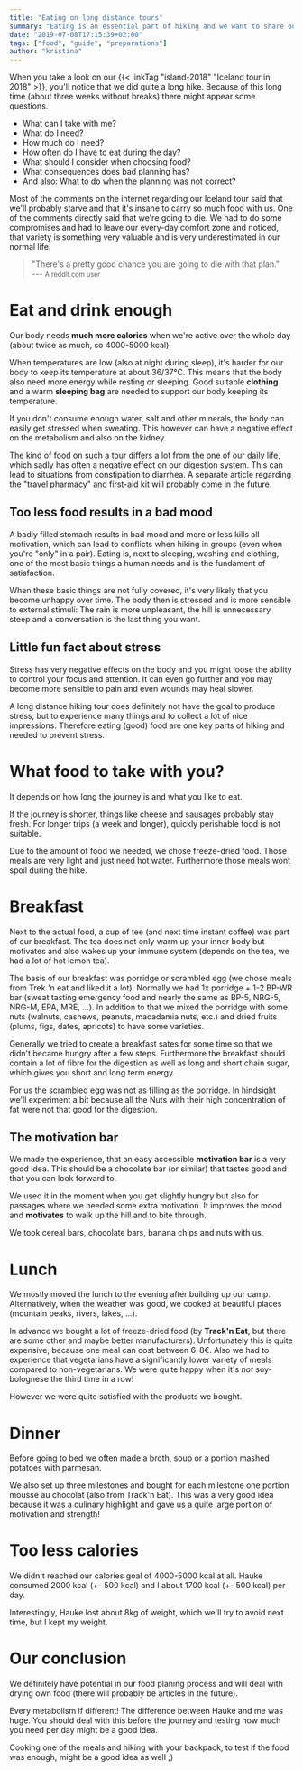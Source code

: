 ```yaml
---
title: "Eating on long distance tours"
summary: "Eating is an essential part of hiking and we want to share our experiences and answer potential questions. Was should I take with me? How much do I need? What ingredients are important?"
date: "2019-07-08T17:15:39+02:00"
tags: ["food", "guide", "preparations"]
author: "kristina"
---
```

When you take a look on our {{< linkTag "island-2018" "Iceland tour in 2018" >}}, you'll notice that we did quite a long hike.
Because of this long time (about three weeks without breaks) there might appear some questions.

* What can I take with me?
* What do I need?
* How much do I need?
* How often do I have to eat during the day?
* What should I consider when choosing food?
* What consequences does bad planning has?
* And also: What to do when the planning was not correct?

Most of the comments on the internet regarding our Iceland tour said that we'll probably starve and that it's insane to carry so much food with us.
One of the comments directly said that we're going to die.
We had to do some compromises and had to leave our every-day comfort zone and noticed, that variety is something very valuable and is very underestimated in our normal life.

> "There's a pretty good chance you are going to die with that plan."
> <br>--- <small>A reddit.com user</small>

# Eat and drink enough
Our body needs **much more calories** when we're active over the whole day (about twice as much, so 4000-5000 kcal).

When temperatures are low (also at night during sleep), it's harder for our body to keep its temperature at about 36/37°C.
This means that the body also need more energy while resting or sleeping.
Good suitable **clothing** and a warm **sleeping bag** are needed to support our body keeping its temperature.

If you don't consume enough water, salt and other minerals, the body can easily get stressed when sweating.
This however can have a negative effect on the metabolism and also on the kidney.

The kind of food on such a tour differs a lot from the one of our daily life, which sadly has often a negative effect on our digestion system.
This can lead to situations from constipation to diarrhea.
A separate article regarding the "travel pharmacy" and first-aid kit will probably come in the future.

## Too less food results in a bad mood
A badly filled stomach results in bad mood and more or less kills all motivation, which can lead to conflicts when hiking in groups (even when you're "only" in a pair).
Eating is, next to sleeping, washing and clothing, one of the most basic things a human needs and is the fundament of satisfaction.

When these basic things are not fully covered, it's very likely that you become unhappy over time.
The body then is stressed and is more sensible to external stimuli:
The rain is more unpleasant, the hill is unnecessary steep and a conversation is the last thing you want.

## Little fun fact about stress
Stress has very negative effects on the body and you might loose the ability to control your focus and attention.
It can even go further and you may become more sensible to pain and even wounds may heal slower.

A long distance hiking tour does definitely not have the goal to produce stress, but to experience many things and to collect a lot of nice impressions.
Therefore eating (good) food are one key parts of hiking and needed to prevent stress.

# What food to take with you?
It depends on how long the journey is and what you like to eat.

If the journey is shorter, things like cheese and sausages probably stay fresh.
For longer trips (a week and longer), quickly perishable food is not suitable.

Due to the amount of food we needed, we chose freeze-dried food.
Those meals are very light and just need hot water.
Furthermore those meals wont spoil during the hike.

# Breakfast
Next to the actual food, a cup of tee (and next time instant coffee) was part of our breakfast.
The tea does not only warm up your inner body but motivates and also wakes up your immune system (depends on the tea, we had a lot of hot lemon tea).

The basis of our breakfast was porridge or scrambled egg (we chose meals from Trek 'n eat and liked it a lot).
Normally we had 1x porridge + 1-2 BP-WR bar (sweat tasting emergency food and nearly the same as BP-5, NRG-5, NRG-M, EPA, MRE, ...).
In addition to that we mixed the porridge with some nuts (walnuts, cashews, peanuts, macadamia nuts, etc.) and dried fruits (plums, figs, dates, apricots) to have some varieties.

Generally we tried to create a breakfast sates for some time so that we didn't became hungry after a few steps.
Furthermore the breakfast should contain a lot of fibre for the digestion as well as long and short chain sugar, which gives you short and long term energy.

For us the scrambled egg was not as filling as the porridge.
In hindsight we'll experiment a bit because all the Nuts with their high concentration of fat were not that good for the digestion.

## The motivation bar
We made the experience, that an easy accessible **motivation bar** is a very good idea.
This should be a chocolate bar (or similar) that tastes good and that you can look forward to.

We used it in the moment when you get slightly hungry but also for passages where we needed some extra motivation.
It improves the mood and **motivates** to walk up the hill and to bite through.

We took cereal bars, chocolate bars, banana chips and nuts with us.

# Lunch
We mostly moved the lunch to the evening after building up our camp.
Alternatively, when the weather was good, we cooked at beautiful places (mountain peaks, rivers, lakes, ...).

In advance we bought a lot of freeze-dried food (by **Track'n Eat**, but there are some other and maybe better manufacturers).
Unfortunately this is quite expensive, because one meal can cost between 6-8€.
Also we had to experience that vegetarians have a significantly lower variety of meals compared to non-vegetarians.
We were quite happy when it's _not_ soy-bolognese the third time in a row!

However we were quite satisfied with the products we bought.

# Dinner
Before going to bed we often made a broth, soup or a portion mashed potatoes with parmesan.

We also set up three milestones and bought for each milestone one portion mousse au chocolat (also from Track'n Eat).
This was a very good idea because it was a culinary highlight and gave us a quite large portion of motivation and strength!

# Too less calories
We didn't reached our calories goal of 4000-5000 kcal at all.
Hauke consumed 2000 kcal (+- 500 kcal) and I about 1700 kcal (+- 500 kcal) per day.

Interestingly, Hauke lost about 8kg of weight, which we'll try to avoid next time, but I kept my weight.

# Our conclusion
We definitely have potential in our food planing process and will deal with drying own food (there will probably be articles in the future).

Every metabolism if different!
The difference between Hauke and me was huge.
You should deal with this before the journey and testing how much you need per day might be a good idea.

Cooking one of the meals and hiking with your backpack, to test if the food was enough, might be a good idea as well ;)
